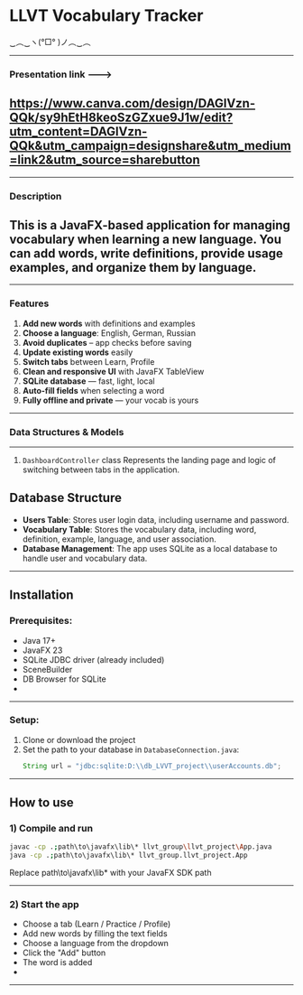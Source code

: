 # LLVT Vocabulary Tracker  
‿︵‿ヽ(°□° )ノ︵‿︵  

---
### Presentation link ---> 
## https://www.canva.com/design/DAGlVzn-QQk/sy9hEtH8keoSzGZxue9J1w/edit?utm_content=DAGlVzn-QQk&utm_campaign=designshare&utm_medium=link2&utm_source=sharebutton

---

### Description
## This is a JavaFX-based application for managing vocabulary when learning a new language.  You can add words, write definitions, provide usage examples, and organize them by language. 

---

### Features
1. **Add new words** with definitions and examples  
2. **Choose a language**: English, German, Russian 
3. **Avoid duplicates** – app checks before saving  
4. **Update existing words** easily  
5. **Switch tabs** between Learn, Profile  
6. **Clean and responsive UI** with JavaFX TableView  
7. **SQLite database** — fast, light, local  
8. **Auto-fill fields** when selecting a word   
10. **Fully offline and private** — your vocab is yours
    
---

### Data Structures & Models
---
1) `DashboardController` class
Represents the landing page and logic of switching between tabs in the application.


## Database Structure
- **Users Table**: Stores user login data, including username and password.
- **Vocabulary Table**: Stores the vocabulary data, including word, definition, example, language, and user association.
- **Database Management**: The app uses SQLite as a local database to handle user and vocabulary data.

---


## Installation
### Prerequisites:
- Java 17+ 
- JavaFX 23  
- SQLite JDBC driver (already included)
- SceneBuilder
- DB Browser for SQLite
- 
---

### Setup:
1. Clone or download the project  
2. Set the path to your database in `DatabaseConnection.java`:
   ```java
   String url = "jdbc:sqlite:D:\\db_LVVT_project\\userAccounts.db";
   
---

## How to use
### 1) Compile and run 
```sh
javac -cp .;path\to\javafx\lib\* llvt_group\llvt_project\App.java
java -cp .;path\to\javafx\lib\* llvt_group.llvt_project.App
```
Replace path\to\javafx\lib\* with your JavaFX SDK path

---

### 2) Start the app
  - Choose a tab (Learn / Practice / Profile)
  - Add new words by filling the text fields
  - Choose a language from the dropdown
  - Click the "Add" button
  - The word is added
  - 
---

